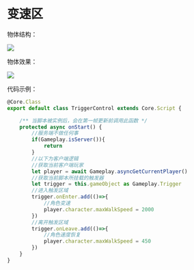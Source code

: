 # 变速区

物体结构：

![](https://wstatic-a1.233leyuan.com/productdocs/static/boxcn7aC6S8nr1ZgpCKFBqwmdTf.png)

物体效果：

![](https://wstatic-a1.233leyuan.com/productdocs/static/boxcn3hTcwS7akCI23BIFUIaUTg.gif)

代码示例：

```ts
@Core.Class
export default class TriggerControl extends Core.Script {

    /** 当脚本被实例后，会在第一帧更新前调用此函数 */
    protected async onStart() {
        //服务端不做任何事
        if(Gameplay.isServer()){
            return
        }
        //以下为客户端逻辑
        //获取当前客户端玩家
        let player = await Gameplay.asyncGetCurrentPlayer()
        //获取当前脚本所挂载的触发器
        let trigger = this.gameObject as Gameplay.Trigger
        //进入触发区域
        trigger.onEnter.add(()=>{
            //角色变速
            player.character.maxWalkSpeed = 2000
        })
        //离开触发区域
        trigger.onLeave.add(()=>{
            //角色速度恢复
            player.character.maxWalkSpeed = 450
        })
    }
}
```
